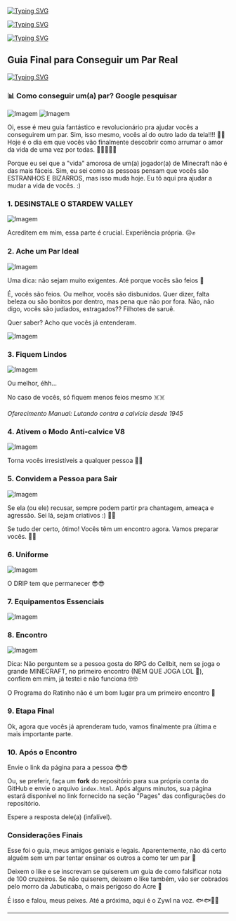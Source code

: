 [![Typing SVG](https://readme-typing-svg.herokuapp.com?font=Oswald&weight=600&size=27&pause=1000&color=F75DF4&center=true&vCenter=true&random=true&width=435&lines=Como+Pedir+Algu%C3%A9m+em+Namoro+%F0%9F%A5%B5%F0%9F%A5%B5)](https://git.io/typing-svg)

[![Typing SVG](https://readme-typing-svg.herokuapp.com?font=Oswald&weight=600&size=27&pause=1000&color=FF5733&center=true&vCenter=true&random=true&width=435&lines=Como+Pedir+Algu%C3%A9m+em+Namoro+%F0%9F%A5%B5%F0%9F%A5%B5)](https://git.io/typing-svg)

[![Typing SVG](https://readme-typing-svg.herokuapp.com?font=Oswald&weight=600&size=27&pause=1000&color=33FF57&center=true&vCenter=true&random=true&width=435&lines=Como+Pedir+Algu%C3%A9m+em+Namoro+%F0%9F%A5%B5%F0%9F%A5%B5)](https://git.io/typing-svg)

## Guia Final para Conseguir um Par Real
[![Typing SVG](https://readme-typing-svg.herokuapp.com?font=Oswald&weight=500&size=18&pause=3000&color=3873F7&center=true&vCenter=true&random=true&width=435&lines=Oficial+sem+V%C3%ADrus+%E2%80%93+%C3%9Altima+Edi%C3%A7%C3%A3o+Deluxe+360p+Dublado+%F0%9F%90%93)](https://git.io/typing-svg)


### 📊 Como conseguir um(a) par? Google pesquisar

![Imagem](https://steamuserimages-a.akamaihd.net/ugc/2484381748304052269/33FE849B6912BD519C78F39C5E1C3B51D31B9DD2/)
![Imagem](https://st4.depositphotos.com/4744673/20129/i/450/depositphotos_201291672-stock-photo-young-funny-geek-nerd-woman.jpg)

Oi, esse é meu guia fantástico e revolucionário pra ajudar vocês a conseguirem um par. Sim, isso mesmo, vocês aí do outro lado da tela!!!! 🐎💩 Hoje é o dia em que vocês vão finalmente descobrir como arrumar o amor da vida de uma vez por todas. 🦃🦃🦃🦃🦃

Porque eu sei que a "vida" amorosa de um(a) jogador(a) de Minecraft não é das mais fáceis. Sim, eu sei como as pessoas pensam que vocês são ESTRANHOS E BIZARROS, mas isso muda hoje. Eu tô aqui pra ajudar a mudar a vida de vocês. :)

### 1. DESINSTALE O STARDEW VALLEY

![Imagem](https://steamuserimages-a.akamaihd.net/ugc/2484381748304088764/1027E3503B55F557FE0F0E80537D7181ADDC8452/)

Acreditem em mim, essa parte é crucial. Experiência própria. 😔✊

### 2. Ache um Par Ideal

![Imagem](https://steamuserimages-a.akamaihd.net/ugc/2484381748304151402/A21DD9D8D281E148C84F86197C043E508F23A58A/)

Uma dica: não sejam muito exigentes. Até porque vocês são feios 🤡

É, vocês são feios. Ou melhor, vocês são disbunidos. Quer dizer, falta beleza ou são bonitos por dentro, mas pena que não por fora. Não, não digo, vocês são judiados, estragados?? Filhotes de saruê.

Quer saber? Acho que vocês já entenderam.

![Imagem](https://steamuserimages-a.akamaihd.net/ugc/2484381748304950714/302473D1CA8BD34BFA6B58182160605200D58AD5/)

### 3. Fiquem Lindos

![Imagem](https://steamuserimages-a.akamaihd.net/ugc/2484381748304293906/5F7015241FED8D2353F6B62C44797F1958FA03AB/)

Ou melhor, éhh...

No caso de vocês, só fiquem menos feios mesmo ☠️☠️

*Oferecimento Manual: Lutando contra a calvície desde 1945*

### 4. Ativem o Modo Anti-calvice V8

![Imagem](https://steamuserimages-a.akamaihd.net/ugc/2484381748304224192/F16164BAFD96B3E34B508B044758D7A9660EA7DC/)

Torna vocês irresistíveis a qualquer pessoa 🥵🥵

### 5. Convidem a Pessoa para Sair

![Imagem](https://steamuserimages-a.akamaihd.net/ugc/2484381748304445548/F544E7140033409C6ECDF2EE05C90911FBF4B1A1/)

Se ela (ou ele) recusar, sempre podem partir pra chantagem, ameaça e agressão. Sei lá, sejam criativos :) 🤬🤜

Se tudo der certo, ótimo! Vocês têm um encontro agora. Vamos preparar vocês. 🤯🤯

### 6. Uniforme

![Imagem](https://steamuserimages-a.akamaihd.net/ugc/2484381748305022665/E37880A686AD89F5535E79055328AC299C267F6D/)

O DRIP tem que permanecer 😎😎

### 7. Equipamentos Essenciais

![Imagem](https://i.pinimg.com/736x/0c/dd/9e/0cdd9ec25011bd62a82b212cf750377a.jpg)

### 8. Encontro

![Imagem](https://steamuserimages-a.akamaihd.net/ugc/2484381748304606884/34D14497456FD80D029B2075D6313E0B03B02FBE/)

Dica: Não perguntem se a pessoa gosta do RPG do Cellbit, nem se joga o grande MINECRAFT, no primeiro encontro (NEM QUE JOGA LOL 🤬), confiem em mim, já testei e não funciona 🤓🤓

O Programa do Ratinho não é um bom lugar pra um primeiro encontro 🐀

### 9. Etapa Final

Ok, agora que vocês já aprenderam tudo, vamos finalmente pra última e mais importante parte.

### 10. Após o Encontro

Envie o link da página para a pessoa 😎😎

Ou, se preferir, faça um **fork** do repositório para sua própria conta do GitHub e envie o arquivo `index.html`. Após alguns minutos, sua página estará disponível no link fornecido na seção "Pages" das configurações do repositório.

Espere a resposta dele(a) (infalível).

### Considerações Finais

Esse foi o guia, meus amigos geniais e legais. Aparentemente, não dá certo alguém sem um par tentar ensinar os outros a como ter um par 🤠

Deixem o like e se inscrevam se quiserem um guia de como falsificar nota de 100 cruzeiros. Se não quiserem, deixem o like também, vão ser cobrados pelo morro da Jabuticaba, o mais perigoso do Acre 🤫

É isso e falou, meus peixes. Até a próxima, aqui é o Zywl na voz. 🐟🐟😬😬

---
